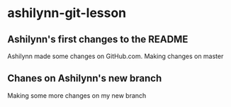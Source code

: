 # ashilynn-git-lesson

## Ashilynn's first changes to the README
  Ashilynn made some changes on GitHub.com. Making changes on master


## Chanes on Ashilynn's new branch
Making some more changes on my new branch

